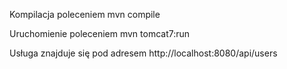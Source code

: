 Kompilacja poleceniem
	mvn compile

Uruchomienie poleceniem
	mvn tomcat7:run

Usługa znajduje się pod adresem
	http://localhost:8080/api/users
